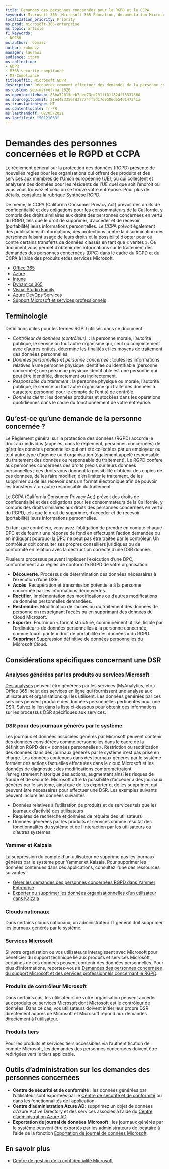 ```yaml
---
title: Demandes des personnes concernées pour le RGPD et le CCPA
keywords: Microsoft 365, Microsoft 365 Éducation, documentation Microsoft 365, RGPD, CCPA
localization_priority: Priority
ms.prod: microsoft-365-enterprise
ms.topic: article
f1.keywords:
- NOCSH
ms.author: robmazz
author: robmazz
manager: laurawi
audience: itpro
ms.collection:
- GDPR
- M365-security-compliance
- MS-Compliance
titleSuffix: Microsoft GDPR
description: Découvrez comment effectuer des demandes de la personne concernée (DPC) dans le cadre des règlements généraux sur la protection des données (GPDR) et le California Consumer Privacy Act (CCPA) à l’aide de produits et services Microsoft.
ms.custom: seo-marvel-mar2020
ms.openlocfilehash: 83ba52015eeb7aed73cd231ff01f824f75337360
ms.sourcegitcommit: 21ed42335efd37774ff5d17d9586d5546147241a
ms.translationtype: HT
ms.contentlocale: fr-FR
ms.lasthandoff: 02/05/2021
ms.locfileid: "50121033"
---
```

# <a name="data-subject-requests-and-the-gdpr-and-ccpa"></a>Demandes des personnes concernées et le RGPD et CCPA

Le règlement général sur la protection des données (RGPD) présente de nouvelles règles pour les organisations qui offrent des produits et des services aux membres de l’Union européenne (UE), ou qui collectent et analysent des données pour les résidents de l’UE quel que soit l’endroit où vous vous trouvez et celui où se trouve votre entreprise. Pour plus de détails, consultez la [rubrique Synthèse RGPD](gdpr.md).

De même, le CCPA (California Consumer Privacy Act) prévoit des droits de confidentialité et des obligations pour les consommateurs de la Californie, y compris des droits similaires aux droits des personnes concernées en vertu du RGPD, tels que le droit de supprimer, d’accéder et de recevoir (portabilité) leurs informations personnelles.  Le CCPA prévoit également des publications d’informations, des protections contre la discrimination des personnes faisant usage de leurs droits et la possibilité d’opter pour ou contre certains transferts de données classés en tant que « ventes ». Ce document vous permet d’obtenir des informations sur le traitement des demandes des personnes concernées (DPC) dans le cadre du RGPD et du CCPA à l’aide des produits etdes services Microsoft.

- [Office 365](gdpr-dsr-Office365.md)
- [Azure](gdpr-dsr-Azure.md)
- [Intune](gdpr-dsr-Intune.md)
- [Dynamics 365](gdpr-dsr-Dynamics365.md)
- [Visual Studio Family](gdpr-dsr-visual-studio-family.md)
- [Azure DevOps Services](gdpr-dsr-vsts.md)
- [Support Microsoft et services professionnels](gdpr-dsr-prof-services.md)

## <a name="terminology"></a>Terminologie

Définitions utiles pour les termes RGPD utilisés dans ce document :

- *Contrôleur de données (contrôleur)*  : la personne morale, l’autorité publique, le service ou tout autre organisme qui, seul ou conjointement avec d’autres entités, détermine les finalités et les moyens de traitement des données personnelles.  
- *Données personnelles* et *personne concernée* : toutes les informations relatives à une personne physique identifiée ou identifiable (personne concernée); une personne physique identifiable est une personne qui peut être identifiée, directement ou indirectement.  
- *Responsable du traitement* : la personne physique ou morale, l’autorité publique, le service ou tout autre organisme qui traite des données à caractère personnel pour le compte de l’entité de contrôle.  
- *Données client* : les données produites et stockées dans les opérations quotidiennes dans le cadre du fonctionnement de votre entreprise.

## <a name="what-is-a-dsr"></a>Qu’est-ce qu’une demande de la personne concernée ?

Le Règlement général sur la protection des données (RGPD) accorde le droit aux individus (appelés, dans le règlement, personnes concernées) de gérer les données personnelles qui ont été collectées par un employeur ou tout autre type d’agence ou d’organisation (également appelé responsable du traitement des données ou responsable du traitement). Le RGPD confère aux personnes concernées des droits précis sur leurs données personnelles ; ces droits vous donnent la possibilité d’obtenir des copies de ces données, de les faire modifier, d’en limiter le traitement, de les supprimer ou de les recevoir dans un format électronique afin de pouvoir les transférer à un autre responsable du traitement.

Le CCPA (California Consumer Privacy Act) prévoit des droits de confidentialité et des obligations pour les consommateurs de la Californie, y compris des droits similaires aux droits des personnes concernées en vertu du RGPD, tels que le droit de supprimer, d’accéder et de recevoir (portabilité) leurs informations personnelles.  

En tant que contrôleur, vous avez l’obligation de prendre en compte chaque DPC et de fournir une réponse de fond en effectuant l’action demandée ou en indiquant pourquoi la DPC ne peut pas être traitée par le contrôleur. Un contrôleur doit consulter ses propres conseillers juridiques ou de conformité en relation avec la destruction correcte d’une DSR donnée.

Plusieurs processus peuvent impliquer l’exécution d’une DPC, conformément aux règles de conformité RGPD de votre organisation.
  
- **Découverte**. Processus de détermination des données nécessaires à l’exécution d’une DSR.
- **Accès**. Récupération et transmission potentielle à la personne concernée par les informations découvertes.
- **Rectifier**. Implémentation des modifications ou d’autres modifications de données personnelles demandées.
- **Restreindre**. Modification de l’accès ou du traitement des données de personne en restreignant l’accès ou en supprimant des données du Cloud Microsoft.
- **Exporter**. Fournir un « format structuré, communément utilisé, lisible par l’ordinateur » de données personnelles à la personne concernée, comme fourni par le « droit de portabilité des données » du RGPD.
- **Supprimer** Suppression définitive de données personnelles du Microsoft Cloud.

## <a name="specific-dsr-considerations"></a>Considérations spécifiques concernant une DSR

### <a name="insights-generated-by-microsoft-products-or-services"></a>Analyses générées par les produits ou services Microsoft

[Des analyses](/microsoft-365/compliance/gdpr-dsr-office365#part-2-responding-to-dsrs-with-respect-to-insights-generated-by-office-365) peuvent être générées par les services (MyAnalytics, etc.). Office 365 inclut des services en ligne qui fournissent une analyse aux utilisateurs et organisations qui les utilisent. Les données générées par ces services peuvent produire des données personnelles pertinentes pour une DSR. Suivez le lien dans la liste ci-dessous pour obtenir des informations sur les processus DSR spécifiques aux services.  

### <a name="dsrs-for-system-generated-logs"></a>DSR pour des journaux générés par le système

Les journaux et données associées générés par Microsoft peuvent contenir des données considérées comme personnelles dans le cadre de la définition RGPD des « données personnelles ». Restriction ou rectification des données dans des journaux générés par le système n’est pas prise en charge. Les données contenues dans des journaux générés par le système forment des actions factuelles effectuées dans le cloud Microsoft et les données de diagnostic ; des modifications compromettraient l’enregistrement historique des actions, augmentant ainsi les risques de fraude et de sécurité. Microsoft offre la possibilité d’accéder à des journaux générés par le système, ainsi que de les exporter et de les supprimer, qui peuvent être nécessaires pour effectuer une DSR. Les exemples suivants peuvent inclure les données suivantes :  

- Données relatives à l’utilisation de produits et de services tels que les journaux d’activité des utilisateurs
- Requêtes de recherche et données de requête des utilisateurs
- Données générées par les produits et services comme résultat des fonctionnalités du système et de l’interaction par les utilisateurs ou d’autres systèmes.  

### <a name="yammer-and-kaizala"></a>Yammer et Kaizala

La suppression du compte d'un utilisateur ne supprime pas les journaux générés par le système pour Yammer et Kaizala. Pour supprimer les données contenues dans ces applications, consultez l'une des ressources suivantes :

- [Gérer les demandes des personnes concernées RGPD dans Yammer Entreprise](/yammer/manage-security-and-compliance/gdpr-requests-in-yammer-enterprise)
- [Exporter ou supprimer les données organisationnelles d’un utilisateur dans Kaizala](/office365/kaizala/export-or-delete-a-user-s-data)

### <a name="national-clouds"></a>Clouds nationaux

Dans certains clouds nationaux, un administrateur IT général doit supprimer les journaux générés par le système.

### <a name="microsoft-services"></a>Services Microsoft

Si votre organisation ou vos utilisateurs interagissent avec Microsoft pour bénéficier du support technique lié aux produits et services Microsoft, certaines de ces données peuvent contenir des données personnelles. Pour plus d’informations, reportez-vous à [Demandes des personnes concernées du support Microsoft et des services professionnels concernant le RGPD](gdpr-dsr-prof-services.md).

### <a name="microsoft-controller-products"></a>Produits de contrôleur Microsoft

Dans certains cas, les utilisateurs de votre organisation peuvent accéder aux produits ou services Microsoft dont Microsoft est le contrôleur de données. Dans ce cas, vos utilisateurs doivent initier leur propre DSR directement auprès de Microsoft et Microsoft répond aux demandes directement à l’utilisateur.

### <a name="third-party-products"></a>Produits tiers

Pour les produits et services tiers accessibles via l’authentification de compte Microsoft, les demandes des personnes concernées doivent être redirigées vers le tiers applicable.

## <a name="data-subject-request-admin-tools"></a>Outils d’administration sur les demandes des personnes concernées

- **Centre de sécurité et de conformité** : les données générées par l’utilisateur sont exportées par le [Centre de sécurité et de conformité](https://aka.ms/stpsecurityandcompliance) ou dans les fonctionnalités de l’application.
- **Centre d’administration Azure AD**: supprimez un objet de données d’Azure Active Directory et des services associés à l’aide du [Centre d’administration Azure AD](https://ms.portal.azure.com/#blade/Microsoft_AAD_IAM/UserManagementMenuBlade/Allusers/menuId/).
- **Exportation de journal de données Microsoft** : les journaux générés par le système peuvent être exportés par les administrateurs de locataire à l’aide de la fonction [Exportation de journal de données Microsoft](https://aka.ms/MicrosoftGDPR).

## <a name="learn-more"></a>En savoir plus

- [Centre de gestion de la confidentialité Microsoft](https://www.microsoft.com/trust-center/privacy/gdpr-overview)
